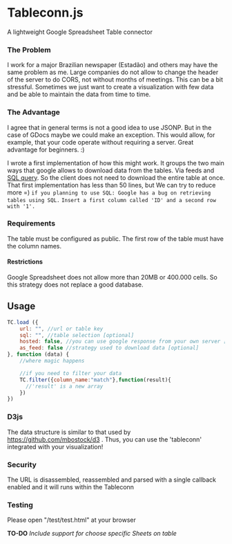 # Tableconn.js
A lightweight Google Spreadsheet Table connector

### The Problem
I work for a major Brazilian newspaper (Estadão) and others may have the same problem as me. Large companies do not allow to change the header of the server to do CORS, not without months of meetings. This can be a bit stressful. Sometimes we just want to create a visualization with few data and be able to maintain the data from time to time.

### The Advantage
I agree that in general terms is not a good idea to use JSONP. But in the case of GDocs maybe we could make an exception. This would allow, for example, that your code operate without requiring a server. Great advantage for beginners. :)

I wrote a first implementation of how this might work. It groups the two main ways that google allows to download data from the tables. Via feeds and [SQL query](https://developers.google.com/chart/interactive/docs/querylanguage). So the client does not need to download the entire table at once. That first implementation has less than 50 lines, but We can try to reduce more =)
`if you planning to use SQL: Google has a bug on retrieving tables using SQL.`
`Insert a first column called 'ID' and a second row with '1'.`

### Requirements
The table must be configured as public. The first row of the table must have the column names.

#### Restrictions
Google Spreadsheet does not allow more than 20MB or 400.000 cells. So this strategy does not replace a good database.

## Usage
```javascript
TC.load ({
    url: "", //url or table key
    sql: "", //table selection [optional]
    hosted: false, //you can use google response from your own server [optional] 
    as_feed: false //strategy used to download data [optional]
}, function (data) {
    //where magic happens

    //if you need to filter your data
    TC.filter({column_name:"match"},function(result){
      //'result' is a new array
    })
})
```
### D3js
The data structure is similar to that used by https://github.com/mbostock/d3 . Thus, you can use the 'tableconn' integrated with your visualization!

### Security
The URL is disassembled, reassembled and parsed with a single callback enabled and it will runs within the Tableconn

### Testing
Please open "/test/test.html" at your browser

**TO-DO** *Include support for choose specific Sheets on table*

